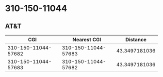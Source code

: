 # 310-150-11044
## AT&T


| CGI | Nearest CGI | Distance |
|-----|-------------|----------|
| 310-150-11044-57682 | 310-150-11044-57683 | 43.3497181036 |
| 310-150-11044-57683 | 310-150-11044-57682 | 43.3497181036 |
